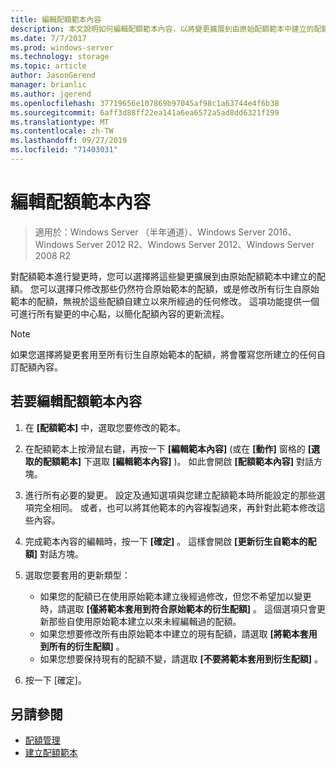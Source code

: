 ```yaml
---
title: 編輯配額範本內容
description: 本文說明如何編輯配額範本內容，以將變更擴展到由原始配額範本中建立的配額
ms.date: 7/7/2017
ms.prod: windows-server
ms.technology: storage
ms.topic: article
author: JasonGerend
manager: brianlic
ms.author: jgerend
ms.openlocfilehash: 37719656e107869b97045af98c1a63744e4f6b38
ms.sourcegitcommit: 6aff3d88ff22ea141a6ea6572a5ad8dd6321f199
ms.translationtype: MT
ms.contentlocale: zh-TW
ms.lasthandoff: 09/27/2019
ms.locfileid: "71403031"
---
```

# <a name="edit-quota-template-properties"></a>編輯配額範本內容

> 適用於：Windows Server （半年通道）、Windows Server 2016、Windows Server 2012 R2、Windows Server 2012、Windows Server 2008 R2

對配額範本進行變更時，您可以選擇將這些變更擴展到由原始配額範本中建立的配額。 您可以選擇只修改那些仍然符合原始範本的配額，或是修改所有衍生自原始範本的配額，無視於這些配額自建立以來所經過的任何修改。 這項功能提供一個可進行所有變更的中心點，以簡化配額內容的更新流程。

> [!Note]
> 如果您選擇將變更套用至所有衍生自原始範本的配額，將會覆寫您所建立的任何自訂配額內容。

## <a name="to-edit-quota-template-properties"></a>若要編輯配額範本內容

1.  在 **\[配額範本\]** 中，選取您要修改的範本。

2.  在配額範本上按滑鼠右鍵，再按一下 **\[編輯範本內容\]** (或在 **\[動作\]** 窗格的 **\[選取的配額範本\]** 下選取 **\[編輯範本內容\]** )。 如此會開啟 **\[配額範本內容\]** 對話方塊。

3.  進行所有必要的變更。 設定及通知選項與您建立配額範本時所能設定的那些選項完全相同。 或者，也可以將其他範本的內容複製過來，再針對此範本修改這些內容。

4.  完成範本內容的編輯時，按一下 **\[確定\]** 。 這樣會開啟 **\[更新衍生自範本的配額\]** 對話方塊。

5.  選取您要套用的更新類型：

    -   如果您的配額已在使用原始範本建立後經過修改，但您不希望加以變更時，請選取 **\[僅將範本套用到符合原始範本的衍生配額\]** 。 這個選項只會更新那些自使用原始範本建立以來未經編輯過的配額。
    -   如果您想要修改所有由原始範本中建立的現有配額，請選取 **\[將範本套用到所有的衍生配額\]** 。
    -   如果您想要保持現有的配額不變，請選取 **\[不要將範本套用到衍生配額\]** 。

6.  按一下 [確定]。

## <a name="see-also"></a>另請參閱

-   [配額管理](quota-management.md)
-   [建立配額範本](create-quota-template.md)


